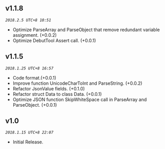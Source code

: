## v1.1.8
_`2018.2.5 UTC+8 10:51`_
* Optimize ParseArray and ParseObject that remove redundant variable assignment. (+0.0.2)
* Optimize DebutTool Assert call. (+0.0.1)



## v1.1.5
_`2018.1.25 UTC+8 16:57`_
* Code format.(+0.0.1)
* Improve function UnicodeCharToInt and ParseString. (+0.0.2)
* Refactor JsonValue fields. (+0.1.0)
* Refactor struct Data to class Data. (+0.0.1)
* Optimize JSON function SkipWhiteSpace call in ParseArray and ParseObject. (+0.0.1)

## v1.0
_`2018.1.15 UTC+8 22:07`_

* Initial Release.

